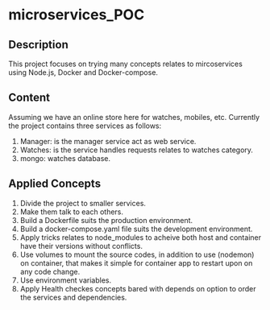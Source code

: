 # microservices_POC
## Description
This project focuses on trying many concepts relates to mircoservices using Node.js, Docker and Docker-compose.

## Content
Assuming we have an online store here for watches, mobiles, etc. 
Currently the project contains three services as follows:
1. Manager: is the manager service act as web service.
2. Watches: is the service handles requests relates to watches category.
3. mongo: watches database.

## Applied Concepts
1. Divide the project to smaller services.
2. Make them talk to each others.
3. Build a Dockerfile suits the production environment.
4. Build a docker-compose.yaml file suits the development environment.
5. Apply tricks relates to node_modules to acheive both host and container have their versions without conflicts.
6. Use volumes to mount the source codes, in addition to use (nodemon) on container, that makes it simple for container app
to restart upon on any code change.
7. Use environment variables.
8. Apply Health checkes concepts bared with depends on option to order the services and dependencies.

